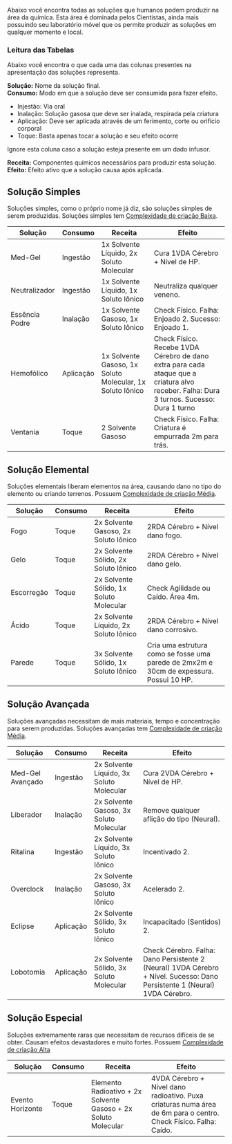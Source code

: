 Abaixo você encontra todas as soluções que humanos podem produzir na área da química. Esta área é dominada pelos Cientistas, ainda mais possuindo seu laboratório móvel que os permite produzir as soluções em qualquer momento e local.

### Leitura das Tabelas

Abaixo você encontra o que cada uma das colunas presentes na apresentação das soluções representa.

**Solução:** Nome da solução final.  
**Consumo:** Modo em que a solução deve ser consumida para fazer efeito.

- Injestão: Via oral
- Inalação: Solução gasosa que deve ser inalada, respirada pela criatura
- Aplicação: Deve ser aplicada através de um ferimento, corte ou orifício corporal
- Toque: Basta apenas tocar a solução e seu efeito ocorre

Ignore esta coluna caso a solução esteja presente em um dado infusor.

**Receita:** Componentes químicos necessários para produzir esta solução.  
**Efeito:** Efeito ativo que a solução causa após aplicada.

## Solução Simples

Soluções simples, como o próprio nome já diz, são soluções simples de serem produzidas. Soluções simples tem <ins>Complexidade de criação Baixa</ins>.

| Solução        | Consumo   | Receita                                                   | Efeito                                                                                                                                    |
| -------------- | --------- | --------------------------------------------------------- | ----------------------------------------------------------------------------------------------------------------------------------------- |
| Med-Gel        | Ingestão  | 1x Solvente Líquido, 2x Soluto Molecular                  | Cura 1VDA Cérebro + Nível de HP.                                                                                                          |
| Neutralizador  | Ingestão  | 1x Solvente Líquido, 1x Soluto Iônico                     | Neutraliza qualquer veneno.                                                                                                               |
| Essência Podre | Inalação  | 1x Solvente Gasoso, 1x Soluto Iônico                      | Check Físico. Falha: Enjoado 2. Sucesso: Enjoado 1.                                                                                       |
| Hemofólico     | Aplicação | 1x Solvente Gasoso, 1x Soluto Molecular, 1x Soluto Iônico | Check Físico. Recebe 1VDA Cérebro de dano extra para cada ataque que a criatura alvo receber. Falha: Dura 3 turnos. Sucesso: Dura 1 turno |
| Ventania       | Toque     | 2 Solvente Gasoso                                         | Check Físico. Falha: Criatura é empurrada 2m para trás.                                                                                   |

## Solução Elemental

Soluções elementais liberam elementos na área, causando dano no tipo do elemento ou criando terrenos. Possuem <ins>Complexidade de criação Média</ins>.

| Solução    | Consumo | Receita                                 | Efeito                                                                                  |
| ---------- | ------- | --------------------------------------- | --------------------------------------------------------------------------------------- |
| Fogo       | Toque   | 2x Solvente Gasoso, 2x Soluto Iônico    | 2RDA Cérebro + Nível dano fogo.                                                         |
| Gelo       | Toque   | 2x Solvente Sólido, 2x Soluto Iônico    | 2RDA Cérebro + Nível dano gelo.                                                         |
| Escorregão | Toque   | 2x Solvente Sólido, 1x Soluto Molecular | Check Agilidade ou Caído. Área 4m.                                                      |
| Ácido      | Toque   | 2x Solvente Líquido, 2x Soluto Iônico   | 2RDA Cérebro + Nível dano corrosivo.                                                    |
| Parede     | Toque   | 3x Solvente Sólido, 1x Soluto Iônico    | Cria uma estrutura como se fosse uma parede de 2mx2m e 30cm de expessura. Possui 10 HP.  |

## Solução Avançada

Soluções avançadas necessitam de mais materiais, tempo e concentração para serem produzidas. Soluções avançadas tem <ins>Complexidade de criação Média</ins>.

| Solução          | Consumo   | Receita                                  | Efeito                                                                                                                     |
| ---------------- | --------- | ---------------------------------------- | -------------------------------------------------------------------------------------------------------------------------- |
| Med-Gel Avançado | Ingestão  | 2x Solvente Líquido, 3x Soluto Molecular | Cura 2VDA Cérebro + Nível de HP.                                                                                           |
| Liberador        | Inalação  | 2x Solvente Gasoso, 3x Soluto Molecular  | Remove qualquer aflição do tipo (Neural).                                                                                  |
| Ritalina         | Ingestão  | 2x Solvente Líquido, 3x Soluto Iônico    | Incentivado 2.                                                                                                             |
| Overclock        | Inalação  | 2x Solvente Gasoso, 3x Soluto Iônico     | Acelerado 2.                                                                                                               |
| Eclipse          | Aplicação | 2x Solvente Sólido, 3x Soluto Iônico     | Incapacitado (Sentidos) 2.                                                                                                 |
| Lobotomia        | Aplicação | 2x Solvente Sólido, 3x Soluto Molecular  | Check Cérebro. Falha: Dano Persistente 2 (Neural) 1VDA Cérebro + Nível. Sucesso: Dano Persistente 1 (Neural) 1VDA Cérebro. |

## Solução Especial

Soluções extremamente raras que necessitam de recursos difíceis de se obter. Causam efeitos devastadores e muito fortes. Possuem <ins>Complexidade de criação Alta</ins>

| Solução          | Consumo | Receita                                                        | Efeito                                                                                                          |
| ---------------- | ------- | -------------------------------------------------------------- | --------------------------------------------------------------------------------------------------------------- |
| Evento Horizonte | Toque   | Elemento Radioativo + 2x Solvente Gasoso + 2x Soluto Molecular | 4VDA Cérebro + Nível dano radioativo. Puxa criaturas numa área de 6m para o centro. Check Físico. Falha: Caído. |
